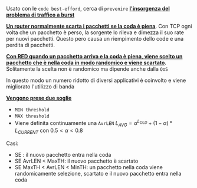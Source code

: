 Usato con le `code best-efford`, cerca di `prevenire` <b><u>l'insorgenza del problema di traffico a burst</u></b>

<b><u>Un router normalmente scarta i pacchetti se la coda è piena</u></b>. Con TCP ogni volta che un pacchetto è perso, la sorgente lo rileva e dimezza il suo rate per nuovi pacchetti. Questo pero causa un riempimento dello code e una perdita di pacchetti.  

<b><u>Con RED quando un pacchetto arriva e la coda è piena, viene scelto un pacchetto che è nella coda in modo randomico e viene scartato</u></b>. Solitamente la scelta non è randomico ma dipende anche dalla `QoS` 

In questo modo un numero ridotto di diversi applicativi è coinvolto e viene migliorato l'utilizzo di banda

<b><u>Vengono prese due soglie</u></b>
- `MIN threshold`
- `MAX threshold`
- Viene definita continuamente una `AvrLEN`
$L_{AVG} = \alpha^{L_{OLD}} + (1-\alpha)*L_{CURRENT}$
con $0.5 < \alpha < 0.8$

Casi:
- SE : il nuovo pacchetto entra nella coda
- SE AvrLEN < MaxTH: il nuovo pacchetto è scartato
- SE MaxTH < AvrLEN < MinTH: un pacchetto nella coda viene randomicamente selezione, scartato e il nuovo pacchetto entra nella coda
